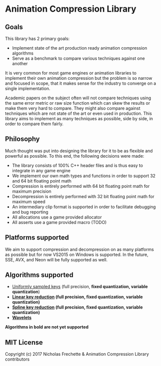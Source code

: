 # Animation Compression Library

## Goals

This library has 2 primary goals:

*  Implement state of the art production ready animation compression algorithms
*  Serve as a benchmark to compare various techniques against one another

It is very common for most game engines or animation libraries to implement their own animation compression but the problem is so narrow and focused in scope, that it makes sense for the industry to converge on a single implementation.

Academic papers on the subject often will not compare techniques using the same error metric or raw size function which can skew the results or make them very hard to compare. They might also compare against techniques which are not state of the art or even used in production. This library aims to implement as many techniques as possible, side by side, in order to compare them fairly.

## Philosophy

Much thought was put into designing the library for it to be as flexible and powerful as possible. To this end, the following decisions were made:

*  The library consists of 100% C++ header files and is thus easy to integrate in any game engine
*  We implement our own math types and functions in order to support 32 and 64 bit floating point math
*  Compression is entirely performed with 64 bit floating point math for maximum precision
*  Decompression is entirely performed with 32 bit floating point math for maximum speed
*  An intermediary clip format is supported in order to facilitate debugging and bug reporting
*  All allocations use a game provided allocator
*  All asserts use a game provided macro (TODO)

## Platforms supported

We aim to support compression and decompression on as many platforms as possible but for now VS2015 on Windows is supported. In the future, SSE, AVX, and Neon will be fully supported as well.

## Algorithms supported

*  [Uniformly sampled keys](http://nfrechette.github.io/2016/11/15/anim_compression_quantization/) (full precision, **fixed quantization, variable quantization**)
*  **[Linear key reduction](http://nfrechette.github.io/2016/12/07/anim_compression_key_reduction/) (full precision, fixed quantization, variable quantization)**
*  **[Spline key reduction](http://nfrechette.github.io/2016/12/10/anim_compression_curve_fitting/) (full precision, fixed quantization, variable quantization)**
*  **[Wavelets](http://nfrechette.github.io/2016/12/19/anim_compression_signal_processing/)**

**Algorithms in bold are not yet supported**

## MIT License

Copyright (c) 2017 Nicholas Frechette & Animation Compression Library contributors

